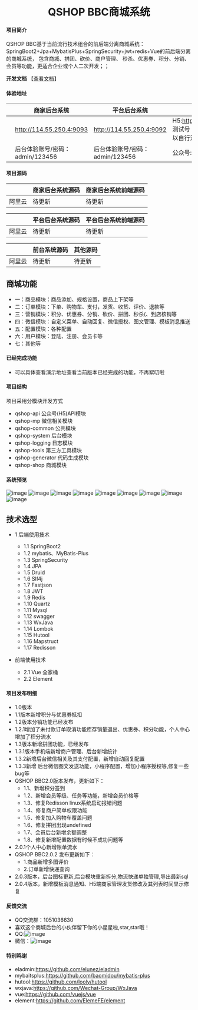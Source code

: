 <h1 style="text-align: center">QSHOP BBC商城系统</h1>


#### 项目简介
QSHOP BBC基于当前流行技术组合的前后端分离商城系统： SpringBoot2+Jpa+MybatisPlus+SpringSecurity+jwt+redis+Vue的前后端分离的商城系统， 包含商城、拼团、砍价、商户管理、 秒杀、优惠券、积分、分销、会员等功能，更适合企业或个人二次开发；；

**开发文档**  【[查看文档]( https://www.qshop.vip )】 

#### 体验地址

|     |   商家后台系统  |   平台后台系统  |   前端(公众号)  |
|---  |--- | --- | --- |
|   |  http://114.55.250.4:9093  |  http://114.55.250.4:9092   |H5:http://114.55.250.4:9091 测试号：leiqu/leiqu123,也可以自行注册 |
|    |  后台体验账号/密码：admin/123456  |  后台体验账号/密码：admin/123456   |  公众号:   |


#### 项目源码

|     |  商家后台系统源码 |   商家后台系统前端源码  |
|---  |--- | --- |
|   阿里云  |  待更新  | 待更新 |

|     |  平台后台系统源码 |   平台后台系统前端源码  |
|---  |--- | --- |
|   阿里云  |  待更新  | 待更新 |

|     |  前台系统源码  |   其他源码  | 
|---  |--- | --- |
|   阿里云  |  待更新  |  待更新  |

## 商城功能

* 一：商品模块：商品添加、规格设置，商品上下架等
* 二：订单模块：下单、购物车、支付，发货、收货、评价、退款等
* 三：营销模块：积分、优惠券、分销、砍价、拼团、秒杀(、到店核销等
* 四：微信模块：自定义菜单、自动回复、微信授权、图文管理、模板消息推送
* 五：配置模块：各种配置
* 六：用户模块：登陆、注册、会员卡等
* 七：其他等
       

####  已经完成功能
- 可以具体查看演示地址查看当前版本已经完成的功能，不再絮叨啦

#### 项目结构
项目采用分模块开发方式
- qshop-api       公众号(H5)API模块
- qshop-mp        微信相关模块
- qshop-common    公共模块
- qshop-system    后台模块
- qshop-logging   日志模块
- qshop-tools     第三方工具模块
- qshop-generator 代码生成模块
- qshop-shop      商城模块

#### 系统预览
![image](https://images.gitee.com/uploads/images/2020/0508/150409_b7cdbe83_7538456.png)
![image](https://images.gitee.com/uploads/images/2020/0508/150409_b7cdbe83_7538456.png)
![image](https://images.gitee.com/uploads/images/2020/0508/150139_0d7a3518_7538456.png)
![image](https://images.gitee.com/uploads/images/2020/0508/150213_cf2b3a90_7538456.png)
![image](https://images.gitee.com/uploads/images/2020/0508/150213_cf2b3a90_7538456.png)
![image](https://images.gitee.com/uploads/images/2020/0508/150409_b7cdbe83_7538456.png)
![image](https://images.gitee.com/uploads/images/2020/0508/150436_6df7bbe6_7538456.png)
![image](https://images.gitee.com/uploads/images/2020/0508/150506_0c2b48ee_7538456.png)
![image](https://images.gitee.com/uploads/images/2020/0508/150535_3fb4185e_7538456.png)

## 技术选型
* 1 后端使用技术
    * 1.1 SpringBoot2
    * 1.2 mybatis、MyBatis-Plus
    * 1.3 SpringSecurity
    * 1.4 JPA
    * 1.5 Druid
    * 1.6 Slf4j
    * 1.7 Fastjson
    * 1.8 JWT
    * 1.9 Redis
    * 1.10 Quartz
    * 1.11 Mysql
    * 1.12 swagger
    * 1.13 WxJava
    * 1.14 Lombok
    * 1.15 Hutool
    * 1.16 Mapstruct
	* 1.17 Redisson
        
* 前端使用技术
    * 2.1 Vue 全家桶
    * 2.2 Element

#### 项目发布明细

- 1.0版本
- 1.1版本新增积分与优惠券抵扣
- 1.2版本分销功能已经发布
- 1.2.1增加了未付款订单取消功能库存销量退出、优惠券、积分功能，个人中心增加了积分流水
- 1.3版本新增拼团功能，已经发布
- 1.3.1版本手机端新增商户管理、后台新增统计
- 1.3.2新增后台微信相关及其支付配置，新增自动回复配置
- 1.3.3新增 后台微信图文发送功能，小程序配置，增加小程序授权等,修复一些bug等
- QSHOP BBC2.0版本发布，更新如下：
  - 1.1、新增积分签到
  - 1.2、新增会员等级、任务等功能，新增会员价格等
  - 1.3、修复Redisson linux系统启动报错问题
  - 1.4、修复商户简单权限功能
  - 1.5、修复加入购物车覆盖问题
  - 1.6、修复拼团出现undefined
  - 1.7、会员后台新增余额调整
  - 1.8、修复新增配置数据有时候不成功问题等
- 2.0.1个人中心新增账单流水
- QSHOP BBC2.0.2 发布更新如下：
   - 1.商品新增多图评价
   - 2.订单新增快递查询
- 2.0.3版本，后台图标更新,后台模块重新拆分,物流快递单独管理,导出最新sql
- 2.0.4版本，新增模板消息通知、H5端商家管理发货修改及其列表时间显示修复

	
#### 反馈交流
- QQ交流群：1051036630
- 喜欢这个商城后台的小伙伴留下你的小星星啦,star,star哦！
- QQ:![image](https://images.gitee.com/uploads/images/2020/0509/234758_97ccd692_7538456.png)
- 微信：![image](https://images.gitee.com/uploads/images/2020/0509/234816_1c83fe01_7538456.png)

####  特别鸣谢
- eladmin:https://github.com/elunez/eladmin
- mybaitsplus:https://github.com/baomidou/mybatis-plus
- hutool:https://github.com/looly/hutool
- wxjava:https://github.com/Wechat-Group/WxJava
- vue:https://github.com/vuejs/vue
- element:https://github.com/ElemeFE/element
